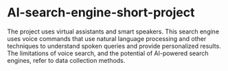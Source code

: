 # AI-search-engine-short-project
The project uses virtual assistants and smart speakers. This search engine uses voice commands that use natural language processing and other techniques to understand spoken queries and provide personalized results. The limitations of voice search, and the potential of AI-powered search engines, refer to data collection methods.
